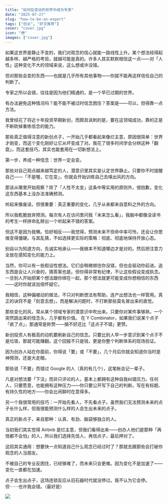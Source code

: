 ```yaml
---
title: "如何在变动的世界中成为专家"
date: "2025-07-27"
slug: "how-to-be-an-expert"
tags: ["创业", "好文推荐"]
cover: "cover.jpg"
icon: "😎"
images: ["cover.jpg"]
---
```

如果这世界是静止不变的，我们对观念的信心就能一路线性上升。某个想法经得起越多样、越严格的考验，就越可能是真的。许多人其实默默相信这一点——对「人性」这种变化不大的领域来说，这么想或许没错。



但对那些会变的东西——也就是几乎所有其他事物——你就不能再这样信任自己的判断了。



专家之所以会错，往往是因为他们精通的，是一个早已过期的世界。



有办法避免这种情况吗？能不能不被过时信念困住？答案是——可以，但得靠一点方法。



我曾经花了将近十年投资早期新创，而颇具讽刺的是，要在这领域成功，靠的正是不断砍掉重练信念的能力。



那些真正值得注意的新创点子，一开始几乎都看起来像烂主意，原因很简单：世界才刚变，而这个变化刚好让它从坏变成了对。我花了很多时间学会分辨这种「翻盘」，而这套技巧，其实也能套用在一切新想法上。



第一步，养成一种信念：世界一定会变。



那些对自己观点越来越笃定的人，潜意识里其实是认定世界静止。只要你不时提醒自己——「不是喔，它在变」，你就会开始训练自己去嗅出风的方向。



那该从哪里开始观察？除了「人性不太变」这条中等实用的原则外，很抱歉，变化这东西基本上没办法准确预测。



听起来像废话，但很重要：真正重要的变化，几乎从来都来自意料之外的方向。



所以我乾脆放弃预测。每次有人在访问里问我「未来怎么看」，我脑中都像没读书的考生一样拼命乱掰出一个听起来不错的答案。



但这不是因为我懒。恰好相反——我觉得，预测未来不但命中率可怜，还会让你思维变得僵硬。与其乱猜，不如选择更实际的策略：彻底、彻底地保持开放心态。



别自以为知道方向，先诚实地承认——我根本不知道哪边才是对的。然后把注意力全放在感知变化的能力上。



当然，你可以有一些假设性想法。它们会稍微绑住你没错，但也会驱动你前进。追东西是会让人兴奋的，猜答案也是。但你得非常有纪律，不让这些假设变成执念。
一旦别人开始把某个想法跟你绑在一起，那个想法就更可能变成你想相信的东西——这时你就该加倍怀疑它。



我相信，这种偏被动的做法，不只对判断想法有帮助，连产出想法也一样管用。真正的诀窍不是「刻意去想」，而是解决问题时，不打断那些莫名冒出来的直觉。



那些变化的风，常从某个领域专家的潜意识中吹出来。只要你对某件事够熟，一个突然跳出来的怪念头，几乎都有价值。
在 Y Combinator，如果我们说某个点子「疯了点」，那通常是称赞——搞不好还比「这点子不错」更赞。



新创投资人有极高的动机要刷新自己的信念。只要比别人早一步意识到某个点子不是垃圾，那就可能赚翻。这个回报不只是钱，更是你整个判断体系的现场验证。



因为创办人站在你面前，你得说「要」或「不要」，几个月后你就会知道你当时是神预测，还是大走眼。



那些说「不要」而错过 Google 的人（真的有几个），这笔帐会记一辈子。



凡是对想法要「下注」而非只评论的人，基本上都拥有这种自我纠错压力。任何人，只要愿意，也能拥有这种压力——你只要公开写下自己的判断。写在有标题、有持久性的地方——你会比闲聊时在意得多。



另一个我很常用的技巧：一开始先看人，不先看点子。虽然我们无法预测未来的点子长什么样，但我很能预测什么样的人会生出未来的点子。



真正的新点子，来自那种：认真、有劲、脑袋够独立的人。



当初我们其实觉得 Airbnb 是烂主意，但我们看得出来——创办人他们是那种「再怪都不会怕」的人，所以我们选择先信人、再信点子，最后押对了。



这招其实通用：想要快一点知道自己什么观念已经过时了？那就去跟那些会打破你观念的人当朋友。



不被自己的专业反困住，已经够难了，而未来只会更难。因为变化不是加速了——变化一直都在加速。



点子会生出点子，这场连锁反应从旧石器时代就没停过。我不认为它会停。
但⋯⋯也许我会错。（最好是）




![](https://prod-files-secure.s3.us-west-2.amazonaws.com/112d0858-5090-4d34-a606-b75eb8d65fd2/46476355-9cf3-4e99-9b7a-3531bc426380/1000202064.png?X-Amz-Algorithm=AWS4-HMAC-SHA256&X-Amz-Content-Sha256=UNSIGNED-PAYLOAD&X-Amz-Credential=ASIAZI2LB466TDWJPYHI%2F20250817%2Fus-west-2%2Fs3%2Faws4_request&X-Amz-Date=20250817T184426Z&X-Amz-Expires=3600&X-Amz-Security-Token=IQoJb3JpZ2luX2VjEEcaCXVzLXdlc3QtMiJIMEYCIQCr%2FoYKVvEoMCEQwS%2Bt%2FwkUjsTWxV%2F2EAQlZfeujIQB8AIhANMopDZG96m6Bi6l3ULANxY7Q5MCbdO6FzCzQIqaSBr8KogECJD%2F%2F%2F%2F%2F%2F%2F%2F%2F%2FwEQABoMNjM3NDIzMTgzODA1IgywaCgvxJrNNCVjQx0q3AMw6A0RGaATxyf60IYOj3hBZfwfvWo3ZCjP3Oi5dVodfOHUbuH7lhrjK%2BpAQs6G5V69KrGm1n82L9YdNflupx9jrS0PMwWylw3bX00wAqz%2FlXvD38IjpWoT33DbYPBGgPd%2Fy5G1IcrQzT3b076upYhGBFdQlI1IXDlOaCy6081ZDtCM235XhjFoAyEMQSF6kOGqa44r9%2FvYDALimvM%2Be0SkZ2Or2uU%2BUhXNRjKc%2FjBKdGUBAbsaNawN43UGIjS6FLVye9%2BlCY5djeZjNhT%2B1oq8dWvjvMj3J9wQMnfWGjUFTHPh3iehRLGcXRR8qcUpgBRLprA7TlE8HUHS3ZQi8tqJaBJm%2BTOxxcIP3NtFAGaYdxWKbjafg7g7zwe%2B9yKklO3hSAwwj%2FEEL69Y2ZBdaSEIgusvBEbs2mqXT4jdmzYQ3ifG9nVZh8TeteKoqeNDjDkrFZK%2Bc8Q7WXyp2R39oIsf1MJXf5p1%2BIlZEnm%2FUtDxnIyXrtwO61q1bU10McPLZRtgyWHHOIt9WJq2gFUMrdOlvJi%2FXo86UMsvJu1QRyI15Y9C5mkDvsaFYp0FBgkHbjMh3TUVrPRrC%2BACayxs%2Fel0V%2Fbj34fhh9KorvGnQsQGMGsmxm%2BGtJ6S8zKo0TDk1ofFBjqkAZ3CaSYrpQ7ymadJR7cuk4fNWMEmlHJWW4OO%2B77P7y0vlP9IIVkuAa9WtClt6em6XtWQojXpFcY3Ci3aZAlqIaUjdb7s4wwOtYBykf4KtnWXe3wtnnClSzzD9UMbnpKg8%2FV1TEzfYbtGguBf62YhjO4lj1SjzCs1lyIKVSJ0FpFS%2BXijUp6hvsvzYKFaMFQd4B1fBwqPafA0S8xdRaeTcvd2UVwu&X-Amz-Signature=a37531e57d373628c456237f651b8f964bb19074ffe3c03b07de0379d30633d4&X-Amz-SignedHeaders=host&x-amz-checksum-mode=ENABLED&x-id=GetObject)

